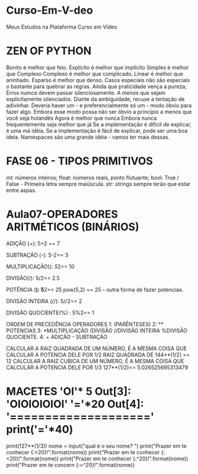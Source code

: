 # Curso-Em-V-deo
Meus Estudos na Plataforma Curso em Vídeo

# ZEN OF PYTHON
Bonito é melhor que feio.
Explícito é melhor que implícito
Simples é melhor que Complexo
Complexo é melhor que complicado.
Linear é melhor que aninhado.
Esparso é melhor que denso.
Casos especiais não são especiais o bastante para quebrar as regras.
Ainda que praticidade vença a pureza;
Erros numca devem passar silenciosamente.
A menos que sejam explicitamente silenciados.
Diante da ambiguidade, recuse a tentação de adivinhar.
Deveria haver um - e preferencialmente só um - modo óbvio para fazer algo.
Embora esse modo possa não ser óbvio a princípio a menos que você seja holandês
Agora é melhor que nunca
Embora nunca frequentemente seja melhor que já
Se a implementação é dificil de explicar, é uma má idéia.
Se a implementação é fácil de explicar, pode ser uma boa ideia.
Namespaces são uma grande idéia - vamos ter mais dessas.


# FASE 06 - TIPOS PRIMITIVOS
int: números inteiros;
float: números reais, ponto flutuante;
bool: True / False - Primeira letra sempre maiúscula.
str: strings sempre terão que estar entre aspas.

# Aula07-OPERADORES ARITMÉTICOS (BINÁRIOS)

ADIÇÃO (+):
5+2 == 7

SUBTRAÇÃO (-):
5-2== 3

MULTIPLICAÇÃO(*):
5*2== 10

DIVISÃO(/):
5/2== 2.5

POTÊNCIA (**):
5**2== 25
pow(5,2) == 25 - outra forma de fazer potencias.

DIVISÃO INTEIRA (//):
5//2== 2

DIVISÃO QUOCIENTE(%) :
5%2== 1

ORDEM DE PRECEDÊNCIA OPERADORES
1: (PARÊNTESES)
2: ** POTENCIAS
3: *MULTIPLICAÇÃO /DIVISÃO //DIVISÃO INTEIRA %DIVISÃO QUOCIENTE.
4: + ADIÇÃO - SUBTRAÇÃO

CALCULAR A RAIZ QUADRADA DE UM NÚMERO, É A MESMA COISA QUE CALCULAR A POTENCIA DELE POR 1/2
RAIZ QUADRADA DE 144**(1/2) == 12
CALCULAR A RAIZ CUBICA DE UM NÚMERO, É A MESMA COISA QUE CALCULAR A POTENCIA DELE POR 1/3
127**(1/2)== 5.026525695313479

MACETES
'OI'* 5
Out[3]: 'OIOIOIOIOI'
'='*20
Out[4]: '===================='
print('='*40)
========================================
print(127**(1/3))
nome = input("qual é o seu nome? ")
print("Prazer em te conhecer {:>20}!".format(nome))
print("Prazer em te conhecer {:<20}!".format(nome))
print("Prazer em te conhecer {:^20}!".format(nome))
print("Prazer em te concern {:=^20}!".format(nome))
